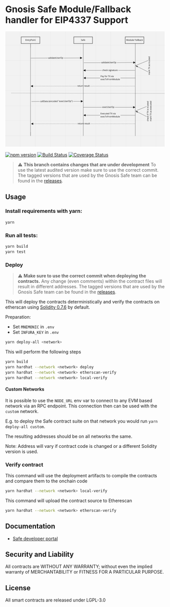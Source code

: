 # Gnosis Safe Module/Fallback handler for EIP4337 Support

![Scheme of how it works](/images/module_scheme.png)

[![npm version](https://badge.fury.io/js/%40gnosis.pm%2Fsafe-contracts.svg)](https://badge.fury.io/js/%40gnosis.pm%2Fsafe-contracts)
[![Build Status](https://github.com/gnosis/safe-contracts/workflows/safe-contracts/badge.svg?branch=development)](https://github.com/gnosis/safe-contracts/actions)
[![Coverage Status](https://coveralls.io/repos/github/gnosis/safe-contracts/badge.svg?branch=development)](https://coveralls.io/github/gnosis/safe-contracts)

> :warning: **This branch contains changes that are under development** To use the latest audited version make sure to use the correct commit. The tagged versions that are used by the Gnosis Safe team can be found in the [releases](https://github.com/gnosis/safe-contracts/releases).

## Usage

### Install requirements with yarn:

```bash
yarn
```

### Run all tests:

```bash
yarn build
yarn test
```

### Deploy

> :warning: **Make sure to use the correct commit when deploying the contracts.** Any change (even comments) within the contract files will result in different addresses. The tagged versions that are used by the Gnosis Safe team can be found in the [releases](https://github.com/gnosis/safe-contracts/releases).

This will deploy the contracts deterministically and verify the contracts on etherscan using [Solidity 0.7.6](https://github.com/ethereum/solidity/releases/tag/v0.7.6) by default.

Preparation:

- Set `MNEMONIC` in `.env`
- Set `INFURA_KEY` in `.env`

```bash
yarn deploy-all <network>
```

This will perform the following steps

```bash
yarn build
yarn hardhat --network <network> deploy
yarn hardhat --network <network> etherscan-verify
yarn hardhat --network <network> local-verify
```

#### Custom Networks

It is possible to use the `NODE_URL` env var to connect to any EVM based network via an RPC endpoint. This connection then can be used with the `custom` network.

E.g. to deploy the Safe contract suite on that network you would run `yarn deploy-all custom`.

The resulting addresses should be on all networks the same.

Note: Address will vary if contract code is changed or a different Solidity version is used.

### Verify contract

This command will use the deployment artifacts to compile the contracts and compare them to the onchain code

```bash
yarn hardhat --network <network> local-verify
```

This command will upload the contract source to Etherescan

```bash
yarn hardhat --network <network> etherscan-verify
```

## Documentation

- [Safe developer portal](http://docs.gnosis-safe.io)

## Security and Liability

All contracts are WITHOUT ANY WARRANTY; without even the implied warranty of MERCHANTABILITY or FITNESS FOR A PARTICULAR PURPOSE.

## License

All smart contracts are released under LGPL-3.0
